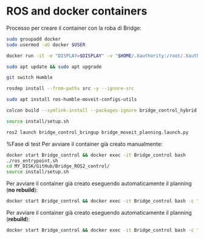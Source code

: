 # ROS and docker containers 

Processo per creare il container con la roba di Bridge:

``` bash
sudo groupadd docker
sudo usermod -aG docker $USER

docker run -it -e "DISPLAY=$DISPLAY" -v "$HOME/.Xauthority:/root/.Xauthority:ro" --mount src="$(pwd)",target=/MY_DISK,type=bind  --name Bridge_control --network host osrf/ros:humble-desktop

sudo apt update && sudo apt upgrade

git switch Humble

rosdep install --from-paths src -y --ignore-src

sudo apt install ros-humble-moveit-configs-utils

colcon build --symlink-install --packages-ignore bridge_control_hybrid

source install/setup.sh

ros2 launch bridge_control_bringup bridge_moveit_planning.launch.py
```


%Fase di test
Per avviare il container già creato manualmente:
```bash
docker start Bridge_control && docker exec -it Bridge_control bash
./ros_entrypoint.sh
cd MY_DISK/GitHub/Bridge_ROS2_control/
source install/setup.sh
```


Per avviare il container già creato eseguendo automaticamente il planning (**no rebuild**):
```bash
docker start Bridge_control && docker exec -it Bridge_control bash -c "./ros_entrypoint.sh; cd MY_DISK/GitHub/Bridge_ROS2_control/; ./install/setup.sh; ros2 launch bridge_control_bringup bridge_moveit_planning.launch.py"
```


Per avviare il container già creato eseguendo automaticamente il planning (**rebuild**):
```bash
docker start Bridge_control && docker exec -it Bridge_control bash -c "./ros_entrypoint.sh; cd MY_DISK/GitHub/Bridge_ROS2_control/; colcon build --symlink-install --packages-ignore bridge_control_hybrid; ./install/setup.sh; ros2 launch bridge_control_bringup bridge_moveit_planning.launch.py"
```
